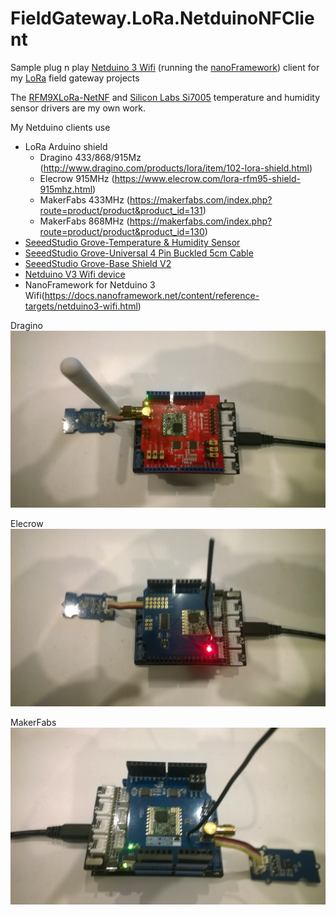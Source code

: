 # FieldGateway.LoRa.NetduinoNFClient
Sample plug n play [Netduino 3 Wifi](https://www.wildernesslabs.co/) (running the [nanoFramework](https://nanoframework.net/)) client for my [LoRa](https://lora-alliance.org/) field gateway projects

The [RFM9XLoRa-NetNF](https://github.com/KiwiBryn/RFM9XLoRa-NetNF) and [Silicon Labs Si7005](https://www.silabs.com/products/sensors/humidity/si7005) temperature and humidity sensor drivers are my own work.

My Netduino clients use
* LoRa Arduino shield
  * Dragino 433/868/915Mz (http://www.dragino.com/products/lora/item/102-lora-shield.html)
  * Elecrow 915MHz (https://www.elecrow.com/lora-rfm95-shield-915mhz.html)
  * MakerFabs 433MHz (https://makerfabs.com/index.php?route=product/product&product_id=131)
  * MakerFabs 868MHz (https://makerfabs.com/index.php?route=product/product&product_id=130)
* [SeeedStudio Grove-Temperature & Humidity Sensor ](https://www.seeedstudio.com/Grove-Temperature%26Humidity-Sensor-%28High-Accuracy-%26-Mini%29-p-1921.html)
* [SeeedStudio Grove-Universal 4 Pin Buckled 5cm Cable](https://www.seeedstudio.com/Grove-Universal-4-Pin-Buckled-5cm-Cable-%285-PCs-Pack%29-p-925.html)
* [SeeedStudio Grove-Base Shield V2](https://www.seeedstudio.com/Base-Shield-V2-p-1378.html)
* [Netduino V3 Wifi device](https://www.wildernesslabs.co/Netduino)
* NanoFramework for Netduino 3 Wifi(https://docs.nanoframework.net/content/reference-targets/netduino3-wifi.html)

Dragino 
![Netduino 3 Dragino Client](FieldGatewayNetduinoLoRaDragino915.jpg)

Elecrow
![Netduino 3 Elecrow Client](FieldGatewayNetduinoLoRaElecrow915.jpg)

MakerFabs
![Netduino 3 MakerFabs Client](FieldGatewayNetduinoLoRaMakerFabs433.jpg)
